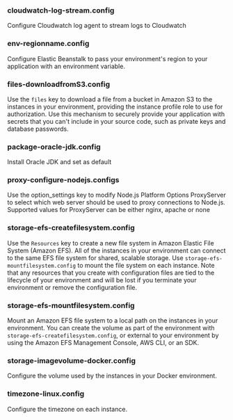 ### cloudwatch-log-stream.config
Configure Cloudwatch log agent to stream logs to Cloudwatch

### env-regionname.config
Configure Elastic Beanstalk to pass your environment's region to your application with an environment variable.

### files-downloadfromS3.config
Use the `files` key to download a file from a bucket in Amazon S3 to the instances in your environment, providing the instance profile role to use for authorization. Use this mechanism to securely provide your application with secrets that you can't include in your source code, such as private keys and database passwords.

### package-oracle-jdk.config
Install Oracle JDK and set as default

### proxy-configure-nodejs.configs
Use the option_settings key to modify Node.js Platform Options ProxyServer to select which web server should be used to proxy connections to Node.js.
Supported values for ProxyServer can be either nginx, apache or none

### storage-efs-createfilesystem.config
Use the `Resources` key to create a new file system in Amazon Elastic File System (Amazon EFS). All of the instances in your environment can connect to the same EFS file system for shared, scalable storage. Use `storage-efs-mountfilesystem.config` to mount the file system on each instance. Note that any resources that you create with configuration files are tied to the lifecycle of your environment and will be lost if you terminate your environment or remove the configuration file.

### storage-efs-mountfilesystem.config
Mount an Amazon EFS file system to a local path on the instances in your environment. You can create the volume as part of the environment with `storage-efs-createfilesystem.config`, or external to your environment by using the Amazon EFS Management Console, AWS CLI, or an SDK.

### storage-imagevolume-docker.config
Configure the volume used by the instances in your Docker environment.

### timezone-linux.config
Configure the timezone on each instance.
